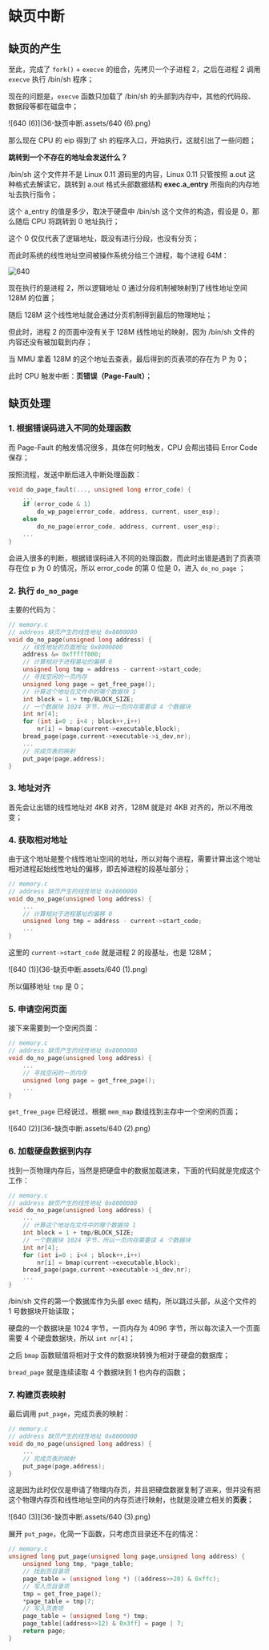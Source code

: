 # 缺页中断

## 缺页的产生

至此，完成了 `fork()` + `execve` 的组合，先拷贝一个子进程 2，之后在进程 2 调用 `execve` 执行 /bin/sh 程序；

现在的问题是，`execve` 函数只加载了 /bin/sh 的头部到内存中，其他的代码段、数据段等都在磁盘中；

![640 (6)](36-缺页中断.assets/640 (6).png)

那么现在 CPU 的 eip 得到了 sh 的程序入口，开始执行，这就引出了一些问题；

**跳转到一个不存在的地址会发送什么？**

/bin/sh 这个文件并不是 Linux 0.11 源码里的内容，Linux 0.11 只管按照 a.out 这种格式去解读它，跳转到 a.out 格式头部数据结构 **exec.a_entry** 所指向的内存地址去执行指令；

这个 a_entry 的值是多少，取决于硬盘中 /bin/sh 这个文件的构造，假设是 0，那么随后 CPU 将跳转到 0 地址执行；

这个 0 仅仅代表了逻辑地址，既没有进行分段，也没有分页；

而此时系统的线性地址空间被操作系统分给三个进程，每个进程 64M：

![640](36-缺页中断.assets/640.png)

现在执行的是进程 2，所以逻辑地址 0 通过分段机制被映射到了线性地址空间 128M 的位置；

随后 128M 这个线性地址就会通过分页机制得到最后的物理地址；

但此时，进程 2 的页面中没有关于 128M 线性地址的映射，因为 /bin/sh 文件的内容还没有被加载到内存；

当 MMU 拿着 128M 的这个地址去查表，最后得到的页表项的存在为 P 为 0；

此时 CPU 触发中断：**页错误（Page-Fault）**；

## 缺页处理

### 1. 根据错误码进入不同的处理函数

而 Page-Fault 的触发情况很多，具体在何时触发，CPU 会帮出错码 Error Code 保存；

按照流程，发送中断后进入中断处理函数：

````c
void do_page_fault(..., unsigned long error_code) {
    ...   
    if (error_code & 1)
        do_wp_page(error_code, address, current, user_esp);
    else
        do_no_page(error_code, address, current, user_esp);
    ...
}
````

会进入很多的判断，根据错误码进入不同的处理函数，而此时出错是遇到了页表项存在位 p 为 0 的情况，所以 error_code  的第 0 位是 0，进入 `do_no_page` ；

### 2. 执行 `do_no_page`

主要的代码为：

````c
// memory.c
// address 缺页产生的线性地址 0x8000000
void do_no_page(unsigned long address) {
    // 线性地址的页面地址 0x8000000
    address &= 0xfffff000;
    // 计算相对于进程基址的偏移 0
    unsigned long tmp = address - current->start_code;
    // 寻找空闲的一页内存
    unsigned long page = get_free_page();
    // 计算这个地址在文件中的哪个数据块 1
    int block = 1 + tmp/BLOCK_SIZE;
    // 一个数据块 1024 字节，所以一页内存需要读 4 个数据块
    int nr[4];
    for (int i=0 ; i<4 ; block++,i++)
        nr[i] = bmap(current->executable,block);
    bread_page(page,current->executable->i_dev,nr);
    ...
    // 完成页表的映射
    put_page(page,address);
}
````

### 3. 地址对齐

首先会让出错的线性地址对 4KB 对齐，128M 就是对 4KB 对齐的，所以不用改变；

### 4. 获取相对地址

由于这个地址是整个线性地址空间的地址，所以对每个进程，需要计算出这个地址相对进程起始线性地址的偏移，即去掉进程的段基址部分；

````c
// memory.c
// address 缺页产生的线性地址 0x8000000
void do_no_page(unsigned long address) {
    ...
    // 计算相对于进程基址的偏移 0
    unsigned long tmp = address - current->start_code;
    ...
}
````

这里的 `current->start_code` 就是进程 2 的段基址，也是 128M；

![640 (1)](36-缺页中断.assets/640 (1).png)

所以偏移地址 `tmp` 是 0；

### 5. 申请空闲页面

接下来需要到一个空闲页面：

````c
// memory.c
// address 缺页产生的线性地址 0x8000000
void do_no_page(unsigned long address) {
    ...
    // 寻找空闲的一页内存
    unsigned long page = get_free_page();
    ...
}
````

`get_free_page` 已经说过，根据 `mem_map` 数组找到主存中一个空闲的页面；

![640 (2)](36-缺页中断.assets/640 (2).png)

### 6. 加载硬盘数据到内存

找到一页物理内存后，当然是把硬盘中的数据加载进来，下面的代码就是完成这个工作：

````c
// memory.c
// address 缺页产生的线性地址 0x8000000
void do_no_page(unsigned long address) {
    ...
    // 计算这个地址在文件中的哪个数据块 1
    int block = 1 + tmp/BLOCK_SIZE;
    // 一个数据块 1024 字节，所以一页内存需要读 4 个数据块
    int nr[4];
    for (int i=0 ; i<4 ; block++,i++)
        nr[i] = bmap(current->executable,block);
    bread_page(page,current->executable->i_dev,nr);
    ...
}
````

/bin/sh 文件的第一个数据库作为头部 exec 结构，所以跳过头部，从这个文件的 1 号数据块开始读取；

硬盘的一个数据块是 1024 字节，一页内存为 4096 字节，所以每次读入一个页面需要 4 个硬盘数据块，所以 `int nr[4]`；

之后 `bmap` 函数赋值将相对于文件的数据块转换为相对于硬盘的数据库；

`bread_page` 就是连续读取 4 个数据块到 1 也内存的函数；

### 7. 构建页表映射

最后调用 `put_page`，完成页表的映射：

````c
// memory.c
// address 缺页产生的线性地址 0x8000000
void do_no_page(unsigned long address) {
    ...
    // 完成页表的映射
    put_page(page,address);
}
````

这是因为此时仅仅是申请了物理内存页，并且把硬盘数据复制了进来，但并没有把这个物理内存页和线性地址空间的内存页进行映射，也就是没建立相关的**页表**；

![640 (3)](36-缺页中断.assets/640 (3).png)

展开 `put_page`，化简一下函数，只考虑页目录还不在的情况：

````c
// memory.c
unsigned long put_page(unsigned long page,unsigned long address) {
    unsigned long tmp, *page_table;
    // 找到页目录项
    page_table = (unsigned long *) ((address>>20) & 0xffc);
    // 写入页目录项
    tmp = get_free_page();
    *page_table = tmp|7;
    // 写入页表项
    page_table = (unsigned long *) tmp;
    page_table[(address>>12) & 0x3ff] = page | 7;
    return page;
}
````
